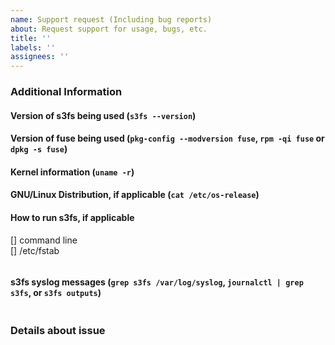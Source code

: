 ```yaml
---
name: Support request (Including bug reports)
about: Request support for usage, bugs, etc.
title: ''
labels: ''
assignees: ''
---
```


<!-- --------------------------------------------------------------------------
 The following information is very important in order to help us to help you.
 Omission of the following details may delay your support request or receive no
 attention at all.
--------------------------------------------------------------------------- -->

### Additional Information

#### Version of s3fs being used (`s3fs --version`)
<!-- example: V1.91 (commit:b19262a) -->

#### Version of fuse being used (`pkg-config --modversion fuse`, `rpm -qi fuse` or `dpkg -s fuse`)
<!-- example: 2.9.2 -->

#### Kernel information (`uname -r`)
<!-- example: 5.10.96-90.460.amzn2.x86_64 -->

#### GNU/Linux Distribution, if applicable (`cat /etc/os-release`)
<!-- command result -->

#### How to run s3fs, if applicable
<!-- Describe the s3fs "command line" or "/etc/fstab" entry used. -->
[] command line  
[] /etc/fstab  

<!-- Executed command line or /etc/fastab entry -->
```
```

#### s3fs syslog messages (`grep s3fs /var/log/syslog`, `journalctl | grep s3fs`, or `s3fs outputs`)
<!-- if you execute s3fs with dbglevel, curldbg option, you can get detail debug messages. -->
```
```

### Details about issue
<!-- Please describe the content of the issue in detail. -->


